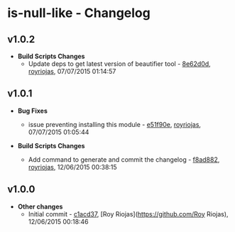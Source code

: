 
# is-null-like - Changelog
## v1.0.2
- **Build Scripts Changes**
  - Update deps to get latest version of beautifier tool - [8e62d0d]( https://github.com/royriojas/is-null-like/commit/8e62d0d ), [royriojas](https://github.com/royriojas), 07/07/2015 01:14:57

    
## v1.0.1
- **Bug Fixes**
  - issue preventing installing this module - [e51f90e]( https://github.com/royriojas/is-null-like/commit/e51f90e ), [royriojas](https://github.com/royriojas), 07/07/2015 01:05:44

    
- **Build Scripts Changes**
  - Add command to generate and commit the changelog - [f8ad882]( https://github.com/royriojas/is-null-like/commit/f8ad882 ), [royriojas](https://github.com/royriojas), 12/06/2015 00:38:15

    
## v1.0.0
- **Other changes**
  - Initial commit - [c1acd37]( https://github.com/royriojas/is-null-like/commit/c1acd37 ), [Roy Riojas](https://github.com/Roy Riojas), 12/06/2015 00:18:46

    
